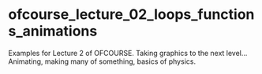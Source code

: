 ofcourse_lecture_02_loops_functions_animations
==============================================

Examples for Lecture 2 of OFCOURSE. Taking graphics to the next level... Animating, making many of something, basics of physics.
